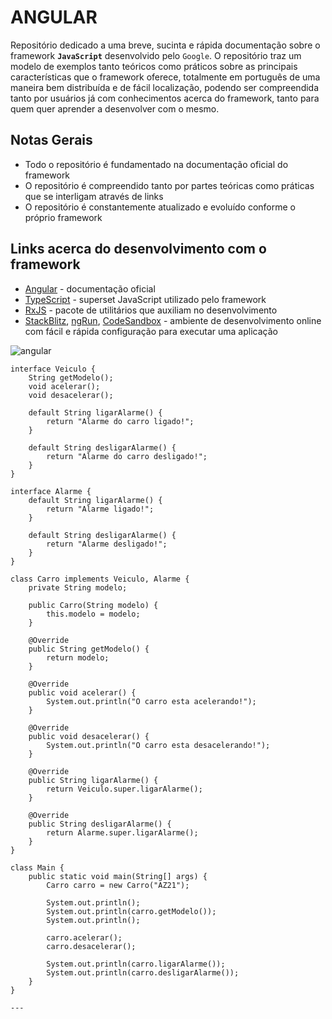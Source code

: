 # ANGULAR

Repositório dedicado a uma breve, sucinta e rápida documentação sobre o framework **`JavaScript`** desenvolvido pelo `Google`. O repositório traz um modelo de exemplos tanto teóricos como práticos sobre as principais características que o framework oferece, totalmente em português de uma maneira bem distribuída e de fácil localização, podendo ser compreendida tanto por usuários já com conhecimentos acerca do framework, tanto para quem quer aprender a desenvolver com o mesmo.

## Notas Gerais

- Todo o repositório é fundamentado na documentação oficial do framework
- O repositório é compreendido tanto por partes teóricas como práticas que se interligam através de links
- O repositório é constantemente atualizado e evoluído conforme o próprio framework

## Links acerca do desenvolvimento com o framework

- [Angular](https://angular.io) - documentação oficial
- [TypeScript](https://www.typescriptlang.org) - superset JavaScript utilizado pelo framework
- [RxJS](https://rxjs.dev) - pacote de utilitários que auxiliam no desenvolvimento
- [StackBlitz](https://stackblitz.com), [ngRun](https://ng-run.com), [CodeSandbox](https://codesandbox.io/?from-app=1) - ambiente de desenvolvimento online com fácil e rápida configuração para executar uma aplicação 

![angular](https://cdn-images-1.medium.com/max/1600/1*J_-vtvcqV1-v14WqkPWhiQ.png)

    interface Veiculo {
        String getModelo();
        void acelerar();
        void desacelerar();

        default String ligarAlarme() {
            return "Alarme do carro ligado!";
        }

        default String desligarAlarme() {
            return "Alarme do carro desligado!";
        }
    }

    interface Alarme {
        default String ligarAlarme() {
            return "Alarme ligado!";
        }

        default String desligarAlarme() {
            return "Alarme desligado!";
        }
    }

    class Carro implements Veiculo, Alarme {
        private String modelo;

        public Carro(String modelo) {
            this.modelo = modelo; 
        }

        @Override
        public String getModelo() {
            return modelo;
        }

        @Override
        public void acelerar() {
            System.out.println("O carro esta acelerando!");
        }

        @Override
        public void desacelerar() {
            System.out.println("O carro esta desacelerando!");
        }

        @Override
        public String ligarAlarme() {
            return Veiculo.super.ligarAlarme();
        }

        @Override
        public String desligarAlarme() {
            return Alarme.super.ligarAlarme();
        }
    }

    class Main {
        public static void main(String[] args) {
            Carro carro = new Carro("AZ21");

            System.out.println();
            System.out.println(carro.getModelo());
            System.out.println();

            carro.acelerar();
            carro.desacelerar();

            System.out.println(carro.ligarAlarme());
            System.out.println(carro.desligarAlarme());
        }
    }
    
    ---
